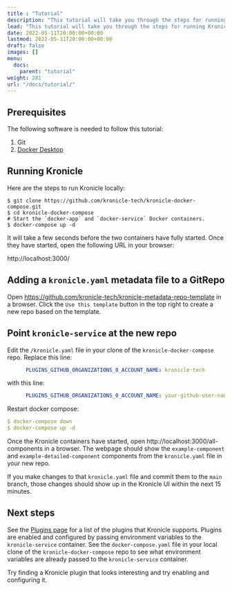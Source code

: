 ```yaml
---
title : "Tutorial"
description: "This tutorial will take you through the steps for running Kronicle locally and getting its features working."
lead: "This tutorial will take you through the steps for running Kronicle locally and getting its features working."
date: 2022-05-11T20:00:00+00:00
lastmod: 2022-05-11T20:00:00+00:00
draft: false
images: []
menu:
  docs:
    parent: "tutorial"
weight: 201
url: "/docs/tutorial/"
---
```


## Prerequisites

The following software is needed to follow this tutorial:

1. Git
2. [Docker Desktop](https://www.docker.com/products/docker-desktop/)


## Running Kronicle

Here are the steps to run Kronicle locally:

```shell
$ git clone https://github.com/kronicle-tech/kronicle-docker-compose.git
$ cd kronicle-docker-compose
# Start the `docker-app` and `docker-service` Docker containers.
$ docker-compose up -d
```

It will take a few seconds before the two containers have fully started.  Once they have started, open the following
URL in your browser:

http://localhost:3000/


## Adding a `kronicle.yaml` metadata file to a GitRepo

Open https://github.com/kronicle-tech/kronicle-metadata-repo-template in a browser.  Click the `Use this template`
button in the top right to create a new repo based on the template.


## Point `kronicle-service` at the new repo

Edit the `/kronicle.yaml` file in your clone of the `kronicle-docker-compose` repo.  Replace this line:

```yaml
      PLUGINS_GITHUB_ORGANIZATIONS_0_ACCOUNT_NAME: kronicle-tech
```

with this line:

```yaml
      PLUGINS_GITHUB_ORGANIZATIONS_0_ACCOUNT_NAME: your-github-user-name
```

Restart docker compose:

```yaml
$ docker-compose down
$ docker-compose up -d
```

Once the Kronicle containers have started, open http://localhost:3000/all-components in a browser.  The webpage should
show the `example-component` and `example-detailed-component` components from the `kronicle.yaml` file in your new
repo.

If you make changes to that `kronicle.yaml` file and commit them to the `main` branch, those changes should
show up in the Kronicle UI within the next 15 minutes.


## Next steps

See the [Plugins page](/docs/plugins/) for a list of the plugins that Kronicle supports.  Plugins are enabled and
configured by passing environment variables to the `kronicle-service` container.  See the `docker-compose.yaml` file
in your local clone of the `kronicle-docker-compose` repo to see what environment variables are already passed to the
`kronicle-service` container.

Try finding a Kronicle plugin that looks interesting and try enabling and configuring it.
